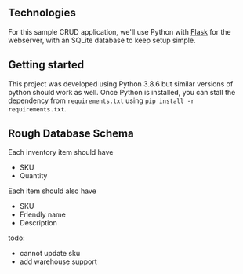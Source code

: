 ## Technologies
For this sample CRUD application, we'll use Python with [Flask](https://flask.palletsprojects.com/en/2.0.x/) for the webserver, with an SQLite database to keep setup simple.

## Getting started
This project was developed using Python 3.8.6 but similar versions of python should work as well. Once Python is installed, you can stall the dependency from `requirements.txt` using `pip install -r requirements.txt`.

## Rough Database Schema

Each inventory item should have
* SKU
* Quantity

Each item should also have
* SKU
* Friendly name
* Description

todo: 
- cannot update sku
- add warehouse support